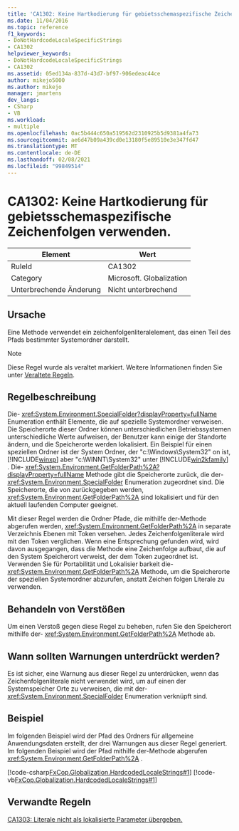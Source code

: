 ```yaml
---
title: 'CA1302: Keine Hartkodierung für gebietsschemaspezifische Zeichenfolgen verwenden.'
ms.date: 11/04/2016
ms.topic: reference
f1_keywords:
- DoNotHardcodeLocaleSpecificStrings
- CA1302
helpviewer_keywords:
- DoNotHardcodeLocaleSpecificStrings
- CA1302
ms.assetid: 05ed134a-837d-43d7-bf97-906edeac44ce
author: mikejo5000
ms.author: mikejo
manager: jmartens
dev_langs:
- CSharp
- VB
ms.workload:
- multiple
ms.openlocfilehash: 0ac5b444c650a519562d2310925b5d9381a4fa73
ms.sourcegitcommit: ae6d47b09a439cd0e13180f5e89510e3e347fd47
ms.translationtype: MT
ms.contentlocale: de-DE
ms.lasthandoff: 02/08/2021
ms.locfileid: "99849514"
---
```

# <a name="ca1302-do-not-hardcode-locale-specific-strings"></a>CA1302: Keine Hartkodierung für gebietsschemaspezifische Zeichenfolgen verwenden.

|Element|Wert|
|-|-|
|RuleId|CA1302|
|Category|Microsoft. Globalization|
|Unterbrechende Änderung|Nicht unterbrechend|

## <a name="cause"></a>Ursache
Eine Methode verwendet ein zeichenfolgenliteralelement, das einen Teil des Pfads bestimmter Systemordner darstellt.

> [!NOTE]
> Diese Regel wurde als veraltet markiert. Weitere Informationen finden Sie unter [Veraltete Regeln](fxcop-unported-deprecated-rules.md).

## <a name="rule-description"></a>Regelbeschreibung
Die- <xref:System.Environment.SpecialFolder?displayProperty=fullName> Enumeration enthält Elemente, die auf spezielle Systemordner verweisen. Die Speicherorte dieser Ordner können unterschiedlichen Betriebssystemen unterschiedliche Werte aufweisen, der Benutzer kann einige der Standorte ändern, und die Speicherorte werden lokalisiert. Ein Beispiel für einen speziellen Ordner ist der System Ordner, der "c:\Windows\System32" on ist, [!INCLUDE[winxp](../code-quality/includes/winxp_md.md)] aber "c:\WINNT\System32" unter [!INCLUDE[win2kfamily](../code-quality/includes/win2kfamily_md.md)] . Die- <xref:System.Environment.GetFolderPath%2A?displayProperty=fullName> Methode gibt die Speicherorte zurück, die der- <xref:System.Environment.SpecialFolder> Enumeration zugeordnet sind. Die Speicherorte, die von zurückgegeben werden, <xref:System.Environment.GetFolderPath%2A> sind lokalisiert und für den aktuell laufenden Computer geeignet.

Mit dieser Regel werden die Ordner Pfade, die mithilfe der-Methode abgerufen werden, <xref:System.Environment.GetFolderPath%2A> in separate Verzeichnis Ebenen mit Token versehen. Jedes Zeichenfolgenliterale wird mit den Token verglichen. Wenn eine Entsprechung gefunden wird, wird davon ausgegangen, dass die Methode eine Zeichenfolge aufbaut, die auf den System Speicherort verweist, der dem Token zugeordnet ist. Verwenden Sie für Portabilität und Lokalisier barkeit die- <xref:System.Environment.GetFolderPath%2A> Methode, um die Speicherorte der speziellen Systemordner abzurufen, anstatt Zeichen folgen Literale zu verwenden.

## <a name="how-to-fix-violations"></a>Behandeln von Verstößen
Um einen Verstoß gegen diese Regel zu beheben, rufen Sie den Speicherort mithilfe der- <xref:System.Environment.GetFolderPath%2A> Methode ab.

## <a name="when-to-suppress-warnings"></a>Wann sollten Warnungen unterdrückt werden?
Es ist sicher, eine Warnung aus dieser Regel zu unterdrücken, wenn das Zeichenfolgenliterale nicht verwendet wird, um auf einen der Systemspeicher Orte zu verweisen, die mit der- <xref:System.Environment.SpecialFolder> Enumeration verknüpft sind.

## <a name="example"></a>Beispiel
Im folgenden Beispiel wird der Pfad des Ordners für allgemeine Anwendungsdaten erstellt, der drei Warnungen aus dieser Regel generiert. Im folgenden Beispiel wird der Pfad mithilfe der-Methode abgerufen <xref:System.Environment.GetFolderPath%2A> .

[!code-csharp[FxCop.Globalization.HardcodedLocaleStrings#1](../code-quality/codesnippet/CSharp/ca1302-do-not-hardcode-locale-specific-strings_1.cs)]
[!code-vb[FxCop.Globalization.HardcodedLocaleStrings#1](../code-quality/codesnippet/VisualBasic/ca1302-do-not-hardcode-locale-specific-strings_1.vb)]

## <a name="related-rules"></a>Verwandte Regeln
[CA1303: Literale nicht als lokalisierte Parameter übergeben.](/dotnet/fundamentals/code-analysis/quality-rules/ca1303)
